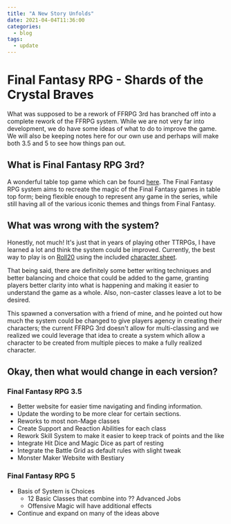 ```yaml
---
title: "A New Story Unfolds"
date: 2021-04-04T11:36:00
categories:
  - blog
tags:
  - update
---
```


# Final Fantasy RPG - Shards of the Crystal Braves

What was supposed to be a rework of FFRPG 3rd has branched off into a complete rework of the FFRPG system. While we are not very far into development, we do have some ideas of what to do to improve the game. We will also be keeping notes here for our own use and perhaps will make both 3.5 and 5 to see how things pan out.

## What is Final Fantasy RPG 3rd?

A wonderful table top game which can be found [here][ffrpg-site]. The Final Fantasy RPG system aims to recreate the magic of the Final Fantasy games in table top form; being flexible enough to represent any game in the series, while still having all of the various iconic themes and things from Final Fantasy.

## What was wrong with the system?

Honestly, not much! It's just that in years of playing other TTRPGs, I have learned a lot and think the system could be improved. Currently, the best way to play is on [Roll20][roll20-site] using the included [character sheet][ffrpg-char-sheet].

That being said, there are definitely some better writing techniques and better balancing and choice that could be added to the game, granting players better clarity into what is happening and making it easier to understand the game as a whole. Also, non-caster classes leave a lot to be desired.

This spawned a conversation with a friend of mine, and he pointed out how much the system could be changed to give players agency in creating their characters; the current FFRPG 3rd doesn't allow for multi-classing and we realized we could leverage that idea to create a system which allow a character to be created from multiple pieces to make a fully realized character.

## Okay, then what would change in each version?

### Final Fantasy RPG 3.5
- Better website for easier time navigating and finding information.
- Update the wording to be more clear for certain sections.
- Reworks to most non-Mage classes
- Create Support and Reaction Abilities for each class
- Rework Skill System to make it easier to keep track of points and the like
- Integrate Hit Dice and Magic Dice as part of resting
- Integrate the Battle Grid as default rules with slight tweak
- Monster Maker Website with Bestiary

### Final Fantasy RPG 5
- Basis of System is Choices
  - 12 Basic Classes that combine into ?? Advanced Jobs
  - Offensive Magic will have additional effects
- Continue and expand on many of the ideas above

[ffrpg-site]: http://www.ffrpg.net/
[roll20-site]: https://roll20.net/
[ffrpg-char-sheet]: https://github.com/Roll20/roll20-character-sheets/tree/master/FFRPG%20Third%20Edition
